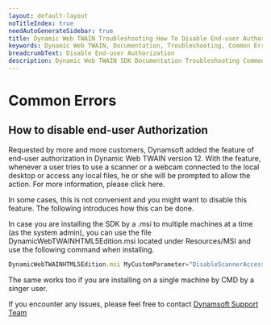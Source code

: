 ```yaml
---
layout: default-layout
noTitleIndex: true
needAutoGenerateSidebar: true
title: Dynamic Web TWAIN Troubleshooting How To Disable End-user Authorization 
keywords: Dynamic Web TWAIN, Documentation, Troubleshooting, Common Errors, Disable End-user Authorization 
breadcrumbText: Disable End-user Authorization 
description: Dynamic Web TWAIN SDK Documentation Troubleshooting Common Errors How To Disable End-user Authorization Page
---
```


# Common Errors

## How to disable end-user Authorization

Requested by more and more customers, Dynamsoft added the feature of end-user authorization in Dynamic Web TWAIN version 12. With the feature, whenever a user tries to use a scanner or a webcam connected to the local desktop or access any local files, he or she will be prompted to allow the action. For more information, please click here.

In some cases, this is not convenient and you might want to disable this feature. The following introduces how this can be done.

In case you are installing the SDK by a .msi to multiple machines at a time (as the system admin), you can use the file DynamicWebTWAINHTML5Edition.msi located under Resources/MSI and use the following command when installing.

``` javascript
DynamicWebTWAINHTML5Edition.msi MyCustomParameter="DisableScannerAccessAuth; DisableFileAccessAuth"
```

The same works too if you are installing on a single machine by CMD by a singer user.

If you encounter any issues, please feel free to contact [Dynamsoft Support Team](mailto:support@dynamsoft.com)
